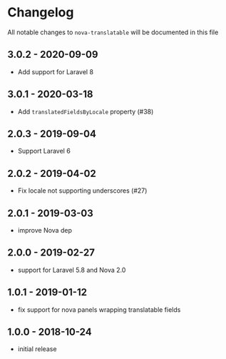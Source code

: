 # Changelog

All notable changes to `nova-translatable` will be documented in this file

## 3.0.2 - 2020-09-09

- Add support for Laravel 8

## 3.0.1 - 2020-03-18

- Add `translatedFieldsByLocale` property (#38)

## 2.0.3 - 2019-09-04

- Support Laravel 6

## 2.0.2 - 2019-04-02

- Fix locale not supporting underscores (#27)

## 2.0.1 - 2019-03-03

- improve Nova dep

## 2.0.0 - 2019-02-27

- support for Laravel 5.8 and Nova 2.0

## 1.0.1 - 2019-01-12

- fix support for nova panels wrapping translatable fields

## 1.0.0 - 2018-10-24

- initial release
